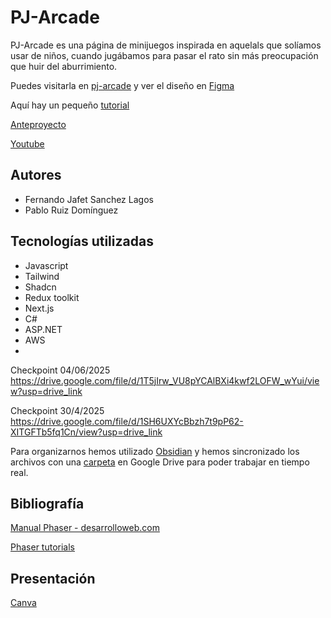 # PJ-Arcade
PJ-Arcade es una página de minijuegos inspirada en aquelals que solíamos usar de niños, cuando jugábamos para pasar el rato sin más preocupación que huir del aburrimiento.

Puedes visitarla en [pj-arcade](https://pj-arcade.duckdns.org) y ver el diseño en [Figma](https://www.figma.com/design/OVTptRviuZcv1Pf3DqoPRD/PJ-ARCADE?m=auto&t=tl1EbQDWTLYvYMTD-1)

Aquí hay un pequeño [tutorial](https://docs.google.com/document/d/1HojYCxpcM6z0iKsi2eBl9GeozNg-XFC3mCXLjYfTi8c/edit?usp=sharing)

[Anteproyecto](https://docs.google.com/document/d/1jP6mOObz1BU4dw_G_sAb0c4gw0G6O55zT-HGFYY129s/edit?usp=sharing)

[Youtube](https://www.youtube.com/watch?v=XGkidz69PtQ)

## Autores
- Fernando Jafet Sanchez Lagos
- Pablo Ruiz Domínguez

## Tecnologías utilizadas
- Javascript
- Tailwind
- Shadcn
- Redux toolkit
- Next.js
- C#
- ASP.NET
- AWS
- 
Checkpoint 04/06/2025
https://drive.google.com/file/d/1T5jIrw_VU8pYCAlBXi4kwf2LOFW_wYui/view?usp=drive_link

Checkpoint 30/4/2025
https://drive.google.com/file/d/1SH6UXYcBbzh7t9pP62-XITGFTb5fq1Cn/view?usp=drive_link


Para organizarnos hemos utilizado [Obsidian](https://obsidian.md/) y hemos sincronizado los archivos con una [carpeta](https://drive.google.com/drive/folders/1vs59atrXo1_T48xaFTRTBBrNCnpdWVFB?usp=drive_link) en Google Drive para poder trabajar en tiempo real.

## Bibliografía
[Manual Phaser - desarrolloweb.com](https://phaser.io/tutorials/making-your-first-phaser-3-game-spanish)

[Phaser tutorials](https://phaser.io/tutorials/making-your-first-phaser-3-game-spanish)

## Presentación
[Canva](https://www.canva.com/design/DAGqRRG0ZBQ/PAARb2p9WXxMpHBdG51bYQ/view?utm_content=DAGqRRG0ZBQ&utm_campaign=designshare&utm_medium=link2&utm_source=uniquelinks&utlId=h1c71c459dc)
